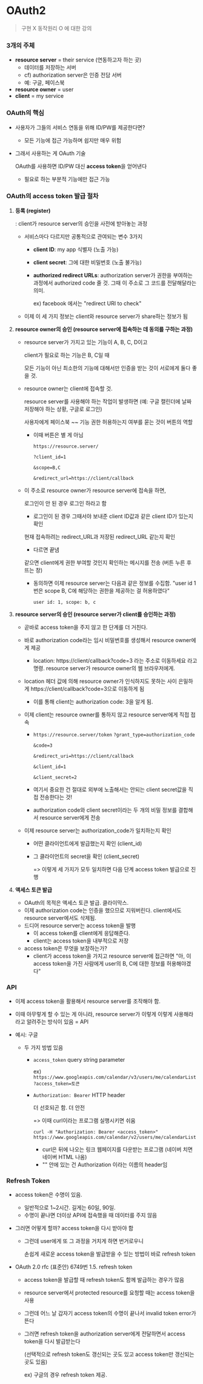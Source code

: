 # OAuth2

> 구현 X 동작원리 O 에 대한 강의

### 3개의 주체

- **resource server** = their service (연동하고자 하는 곳)
  - 데이터를 저장하는 서버
  - cf) authorization server은 인증 전담 서버
  - 예: 구글, 페이스북
- **resource owner** = user
- **client** = my service

### OAuth의 핵심

- 사용자가 그들의 서비스 연동을 위해 ID/PW를 제공한다면?

  - 모든 기능에 접근 가능하며 쉽지만 매우 위험

- 그래서 사용하는 게 OAuth 기술

  OAuth를 사용하면 ID/PW 대신 **access token**을 얻어낸다

  - 필요로 하는 부분적 기능에만 접근 가능

### OAuth의 access token 발급 절차

1. **등록 (register)**

   : client가 resource server의 승인을 사전에 받아놓는 과정

   - 서비스마다 다르지만 공통적으로 관여되는 변수 3가지

     - **client ID**: my app 식별자 (노출 가능)

     - **client secret**: 그에 대한 비밀번호 (노출 불가능)

     - **authorized redirect URLs**: authorization server가 권한을 부여하는 과정에서 authorized code 줄 것. 그때 이 주소로 그 코드를 전달해달라는 의미.

       ex) facebook 에서는 "redirect URI to check"

   - 이제 이 세 가지 정보는 client와 resource server가 share하는 정보가 됨

2. **resource owner의 승인 (resource server에 접속하는 데 동의를 구하는 과정)**

   - resource server가 가지고 있는 기능이 A, B, C, D이고

     client가 필요로 하는 기능은 B, C일 때

     모든 기능이 아닌 최소한의 기능에 대해서만 인증을 받는 것이 서로에게 둘다 좋을 것.

   - resource owner는 client에 접속할 것. 

     resource server를 사용해야 하는 작업이 발생하면 (예: 구글 캘린더에 날짜 저장해야 하는 상황, 구글로 로그인)

     사용자에게 페이스북 ~~ 기능 권한 허용하는지 여부를 묻는 것이 버튼의 역할

     - 이때 버튼은 별 게 아님

       `https://resource.server/`

       `?client_id=1`

       `&scope=B,C`

       `&redirect_url=https://client/callback`

   - 이 주소로 resource owner가 resource server에 접속을 하면,

     로그인이 안 된 경우 로그인 하라고 함

     - 로그인이 된 경우 그때서야 보내준 client ID값과 같은 client ID가 있는지 확인

     현재 접속하려는 redirect_URL과 저장된 redirect_URL 같는지 확인

     - 다르면 끝냄

     같으면 client에게 권한 부여할 것인지 확인하는 메시지를 전송 (버튼 누른 후 뜨는 창)

     - 동의하면 이제 resource server는 다음과 같은 정보를 수집함. "user id 1번은 scope B, C에 해당하는 권한을 제공하는 걸 허용하였다"

       `user id: 1, scope: b, c`

3. **resource server의 승인 (resource server가 client를 승인하는 과정)**

   - 곧바로 access token을 주지 않고 한 단계를 더 거친다.

   - 바로 authorization code라는 임시 비밀번호를 생성해서 resource owner에게 제공

     - location: https://client/callback?code=3 라는 주소로 이동하세요 라고 명령. resource server가 resource owner의 웹 브라우저에게.

   - location 헤더 값에 의해 resource owner가 인식하지도 못하는 사이 은밀하게 https://client/callback?code=3으로 이동하게 됨

     - 이를 통해 client는 authorization code: 3을 알게 됨.

   - 이제 client는 resource owner를 통하지 않고 resource server에게 직접 접속

     - `https://resource.server/token`
       `?grant_type=authorization_code`

       `&code=3`

       `&redirect_uri=https://client/callback`

       `&client_id=1`

       `&client_secret=2`

     - 여기서 중요한 건 절대로 외부에 노출해서는 안되는 client secret값을 직접 전송한다는 것!

     - authorization code와 client secret이라는 두 개의 비밀 정보를 결합해서 resource server에게 전송

   - 이제 resource server는 authorization_code가 일치하는지 확인

     - 어떤 클라이언트에게 발급했는지 확인 (client_id)

     - 그 클라이언트의 secret을 확인 (client_secret)

       => 이렇게 세 가지가 모두 일치하면 다음 단계 access token 발급으로 진행

4. **액세스 토큰 발급**

   - OAuth의 목적은 액세스 토큰 발급. 클라이막스.
   - 이제 authorization code는 인증을 했으므로 지워버린다. client에서도 resource server에서도 삭제됨.
   - 드디어 resource server는 access token을 발행
     - 이 access token를 client에게 응답해준다.
     - client는 access token을 내부적으로 저장
   - access token은 무엇을 보장하는가?
     - client가 access token을 가지고 resource server에 접근하면 "아, 이 access token을 가진 사람에게 user의 B, C에 대한 정보를 허용해야겠다"

### API

- 이제 access token을 활용해서 resource server를 조작해야 함. 

- 이때 아무렇게 할 수 있는 게 아니라, resource server가 이렇게 이렇게 사용해라 라고 알려주는 방식이 있음 = API

- 예시: 구글

  - 두 가지 방법 있음

    - `access_token` query string parameter

      ex) `https://www.googleapis.com/calendar/v3/users/me/calendarList?access_token=토큰`

    - `Authorization: Bearer` HTTP header

      더 선호되곤 함. 더 안전

      => 이때 curl이라는 프로그램 실행시키면 쉬움

      `curl -H "Authorization: Bearer <access_token>" https://www.googleapis.com/calendar/v2/users/me/calendarList`

      - curl은 뒤에 나오는 링크 웹페이지를 다운받는 프로그램 (네이버 치면 네이버 HTML 나옴)
      - "" 안에 있는 건 Authorization 이라는 이름의 header임

### Refresh Token

- access token은 수명이 있음. 

  - 일반적으로 1~2시간. 길게는 60일, 90일.
  - 수명이 끝나면 더이상 API에 접속했을 때 데이터를 주지 않음

- 그러면 어떻게 할까? access token을 다시 받아야 함

  - 그런데 user에게 또 그 과정을 거치게 하면 번거로우니

    손쉽게 새로운 access token을 발급받을 수 있는 방법이 바로 refresh token

- OAuth 2.0 rfc (표준안) 6749번 1.5. refresh token

  - access token을 발급할 때 refresh token도 함께 발급하는 경우가 많음

  - resource server에서 protected resource를 요청할 때는 access token을 사용

  - 그런데 어느 날 갑자기 access token의 수명이 끝나서 invalid token error가 뜬다

  - 그러면 refresh token을 authorization server에게 전달하면서 access token을 다시 발급받는다

    (선택적으로 refresh token도 갱신되는 곳도 있고 access token만 갱신되는 곳도 있음)

    ex) 구글의 경우 refresh token 제공. 



